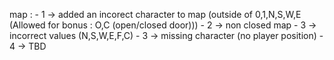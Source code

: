 map :
	- 1 -> added an incorect character to map (outside of 0,1,N,S,W,E (Allowed for bonus : O,C (open/closed door)))
	- 2 -> non closed map
	- 3 -> incorrect values (N,S,W,E,F,C)
	- 3 -> missing character (no player position)
	- 4 -> TBD